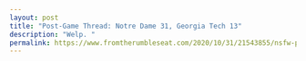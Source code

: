 ```yaml
---
layout: post
title: "Post-Game Thread: Notre Dame 31, Georgia Tech 13"
description: "Welp. "
permalink: https://www.fromtherumbleseat.com/2020/10/31/21543855/nsfw-post-game-thread-notre-dame-31-georgia-tech-13
---
```

